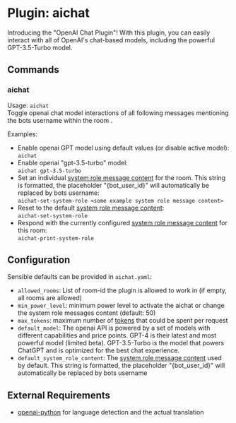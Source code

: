 Plugin: aichat
===
Introducing the "OpenAI Chat Plugin"! With this plugin, you can easily interact with all of OpenAI's chat-based models, including the powerful GPT-3.5-Turbo model.

## Commands

### aichat
Usage: `aichat`  
Toggle openai chat model interactions of all following messages mentioning the bots username within the room .  

Examples:
* Enable openai GPT model using default values (or disable active model):  
`aichat`
* Enable openai "gpt-3.5-turbo" model:  
`aichat gpt-3.5-turbo`
* Set an individual [system role message content](https://platform.openai.com/docs/guides/chat/introduction) for the room. This string is formatted, the placeholder "{bot_user_id}" will automatically be replaced by bots username:  
`aichat-set-system-role <some example system role message content>`
* Reset to the default [system role message content](https://platform.openai.com/docs/guides/chat/introduction):  
`aichat-set-system-role`
* Respond with the currently configured [system role message content](https://platform.openai.com/docs/guides/chat/introduction) for this room:  
`aichat-print-system-role`

## Configuration
Sensible defaults can be provided in `aichat.yaml`:  
- `allowed_rooms`: List of room-id the plugin is allowed to work in (if empty, all rooms are allowed)  
- `min_power_level`: minimum power level to activate the aichat or change the system role messages content (default: 50)
- `max_tokens`: maximum number of [tokens](https://platform.openai.com/docs/introduction/tokens) that could be spent per request
- `default_model`: The openai API is powered by a set of models with different capabilities and price points. GPT-4 is their latest and most powerful model (limited beta). GPT-3.5-Turbo is the model that powers ChatGPT and is optimized for the best chat experience.
- `default_system_role_content`: The [system role message content](https://platform.openai.com/docs/guides/chat/introduction) used by default. This string is formatted, the placeholder "{bot_user_id}" will automatically be replaced by bots username

## External Requirements
- [openai-python](https://github.com/openai/openai-python) for language detection and the actual translation
